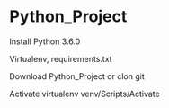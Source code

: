# Python_Project


Install Python 3.6.0


Virtualenv, requirements.txt



Download Python_Project or clon git

Activate virtualenv venv/Scripts/Activate
